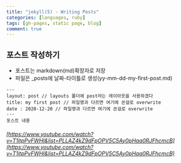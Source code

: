 ```yaml
---
title: "jekyll(5) - Writing Posts"
categories: [languages, ruby]
tags: [gh-pages, static page, blog]
comment: true
---
```


## 포스트 작성하기

- 포스트는 markdown(md)확장자로 저장
- 파일은 \_posts에 날짜-타이틀로 생성(yy-mm-dd-my-first-post.md)

```
---
layout: post // layouts 폴더에 post라는 레이아웃을 사용하겠다
title: my first post // 파일명과 다르면 여기에 쓴걸로 overwrite
date : 2020-12-20 // 파일명과 다르면 여기에 쓴걸로 overwrite
---
포스트 내용
```
###### [https://www.youtube.com/watch?v=T1itpPvFWHI&list=PLLAZ4kZ9dFpOPV5C5Ay0pHaa0RJFhcmcB](https://www.youtube.com/watch?v=T1itpPvFWHI&list=PLLAZ4kZ9dFpOPV5C5Ay0pHaa0RJFhcmcB)
